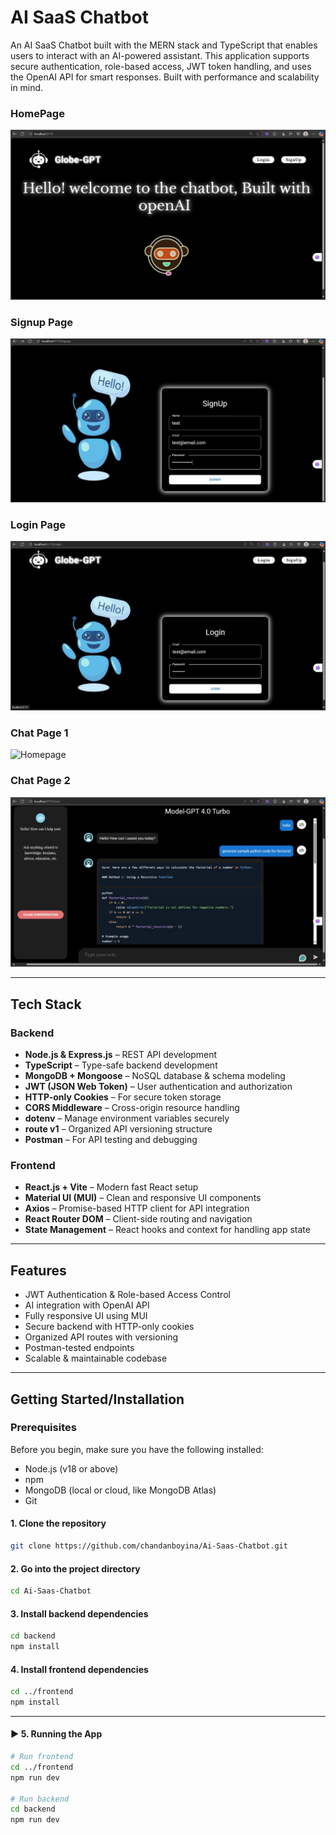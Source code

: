 # AI SaaS Chatbot

An AI SaaS Chatbot built with the MERN stack and TypeScript that enables users to interact with an AI-powered assistant. This application supports secure authentication, role-based access, JWT token handling, and uses the OpenAI API for smart responses. Built with performance and scalability in mind.

### HomePage
![Homepage](https://github.com/chandanboyina/Ai-Saas-Chatbot/blob/main/Homepage.jpg)

### Signup Page
![Homepage](https://github.com/chandanboyina/Ai-Saas-Chatbot/blob/main/Signuppage.jpg)

### Login Page
![Homepage](https://github.com/chandanboyina/Ai-Saas-Chatbot/blob/main/LoginPage.jpg)

### Chat Page 1
![Homepage](https://github.com/chandanboyina/Ai-Saas-Chatbot/blob/main/chatage1.jpg)

### Chat Page 2
![Homepage](https://github.com/chandanboyina/Ai-Saas-Chatbot/blob/main/chatpage2.jpg)



---

## Tech Stack

### Backend
- **Node.js & Express.js** – REST API development  
- **TypeScript** – Type-safe backend development  
- **MongoDB + Mongoose** – NoSQL database & schema modeling  
- **JWT (JSON Web Token)** – User authentication and authorization  
- **HTTP-only Cookies** – For secure token storage  
- **CORS Middleware** – Cross-origin resource handling  
- **dotenv** – Manage environment variables securely  
- **route v1** – Organized API versioning structure  
- **Postman** – For API testing and debugging  

### Frontend
- **React.js + Vite** – Modern fast React setup  
- **Material UI (MUI)** – Clean and responsive UI components  
- **Axios** – Promise-based HTTP client for API integration  
- **React Router DOM** – Client-side routing and navigation  
- **State Management** – React hooks and context for handling app state  

---


## Features
- JWT Authentication & Role-based Access Control  
- AI integration with OpenAI API  
- Fully responsive UI using MUI  
- Secure backend with HTTP-only cookies  
- Organized API routes with versioning  
- Postman-tested endpoints  
- Scalable & maintainable codebase  

---


## Getting Started/Installation

### Prerequisites

Before you begin, make sure you have the following installed:
- Node.js (v18 or above)
- npm 
- MongoDB (local or cloud, like MongoDB Atlas)
- Git

#### 1. Clone the repository
```bash
git clone https://github.com/chandanboyina/Ai-Saas-Chatbot.git
```

#### 2. Go into the project directory
```bash
cd Ai-Saas-Chatbot
```

#### 3. Install backend dependencies
```bash
cd backend
npm install
```

#### 4. Install frontend dependencies
```bash
cd ../frontend
npm install
```


---

#### ▶️ **5. Running the App**

```bash
# Run frontend
cd ../frontend
npm run dev

# Run backend
cd backend
npm run dev
```




